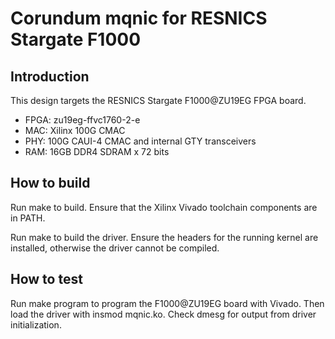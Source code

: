 # Corundum mqnic for RESNICS Stargate F1000

## Introduction

This design targets the RESNICS Stargate F1000@ZU19EG FPGA board.

* FPGA: zu19eg-ffvc1760-2-e
* MAC: Xilinx 100G CMAC
* PHY: 100G CAUI-4 CMAC and internal GTY transceivers
* RAM: 16GB DDR4 SDRAM x 72 bits

## How to build

Run make to build.  Ensure that the Xilinx Vivado toolchain components are
in PATH.

Run make to build the driver.  Ensure the headers for the running kernel are
installed, otherwise the driver cannot be compiled.

## How to test

Run make program to program the F1000@ZU19EG board with Vivado.  Then load the
driver with insmod mqnic.ko.  Check dmesg for output from driver
initialization.
